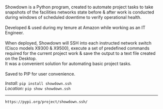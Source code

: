 Showdown is a Python program, created to automate project tasks to take snapshots of the facilities networks state before & after work is conducted during windows of scheduled downtime to verify operational health.<br/><br/>
Developed & used during my tenure at Amazon while working as an IT Engineer.<br/><br/>
When deployed, Showdown will SSH into each instructed network switch (Cisco models X9300 & X9500), execute a set of predefined commands required for the current project work & save the output to a text file created on the Desktop.<br/>
It was a convenient solution for automating basic project tasks.<br/>
<br/>
Saved to PIP for user convenience.<br/>

*Install:*
```pip install showdown.ssh```<br/>
*Location:*
```pip show showdown.ssh```

___

```https://pypi.org/project/showdown.ssh/```
